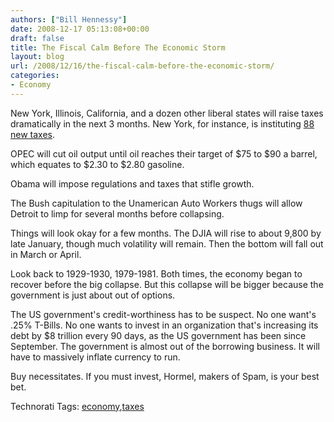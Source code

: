 ```yaml
---
authors: ["Bill Hennessy"]
date: 2008-12-17 05:13:08+00:00
draft: false
title: The Fiscal Calm Before The Economic Storm
layout: blog
url: /2008/12/16/the-fiscal-calm-before-the-economic-storm/
categories:
- Economy
---
```


New York, Illinois, California, and a dozen other liberal states will raise taxes dramatically in the next 3 months. New York, for instance, is instituting [88 new taxes](https://www.nydailynews.com/ny_local/2008/12/16/2008-12-16_gov_david_paterson_unveils_dire_new_york.html).

 

OPEC will cut oil output until oil reaches their target of $75 to $90 a barrel, which equates to $2.30 to $2.80 gasoline.

 

Obama will impose regulations and taxes that stifle growth.

 

The Bush capitulation to the Unamerican Auto Workers thugs will allow Detroit to limp for several months before collapsing.

 

Things will look okay for a few months. The DJIA will rise to about 9,800 by late January, though much volatility will remain. Then the bottom will fall out in March or April.

 

Look back to 1929-1930, 1979-1981. Both times, the economy began to recover before the big collapse. But this collapse will be bigger because the government is just about out of options.

 

The US government's credit-worthiness has to be suspect. No one want's .25% T-Bills. No one wants to invest in an organization that's increasing its debt by $8 trillion every 90 days, as the US government has been since September. The government is almost out of the borrowing business. It will have to massively inflate currency to run.

 

Buy necessitates. If you must invest, Hormel, makers of Spam, is your best bet. 

 

Technorati Tags: [economy](https://technorati.com/tags/economy),[taxes](https://technorati.com/tags/taxes)
